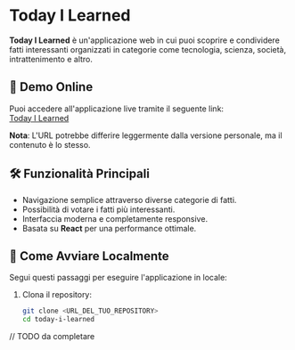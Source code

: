 # Today I Learned

**Today I Learned** è un'applicazione web in cui puoi scoprire e condividere fatti interessanti organizzati in categorie come tecnologia, scienza, società, intrattenimento e altro.

## 🌟 Demo Online

Puoi accedere all'applicazione live tramite il seguente link:  
[Today I Learned](https://todayilearned-jonas.netlify.app/)

**Nota**: L'URL potrebbe differire leggermente dalla versione personale, ma il contenuto è lo stesso.

## 🛠️ Funzionalità Principali

- Navigazione semplice attraverso diverse categorie di fatti.
- Possibilità di votare i fatti più interessanti.
- Interfaccia moderna e completamente responsive.
- Basata su **React** per una performance ottimale.

## 🚀 Come Avviare Localmente

Segui questi passaggi per eseguire l'applicazione in locale:

1. Clona il repository:
   ```bash
   git clone <URL_DEL_TUO_REPOSITORY>
   cd today-i-learned
   ```

// TODO da completare
